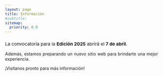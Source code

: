 ```yaml
---
layout: page
title: Información
#subtitle:
sitemap:
  priority: 0.9
---
```


### 
<div style="text-align: justify">
<p style="font-size: 15px" style="line-height: 110%">
	La convocatoria para la <strong>Edición 2025</strong> abrirá el <strong>7 de abril</strong>.</p>
    <p>Además, estamos preparando un nuevo sitio web para brindarte una mejor experiencia.</p>
    <p>¡Visítanos pronto para más información!
</p>
</div>

<!-- 
¡Hemos cambiado de dirección!
<div style="text-align: justify">
	<p style="font-size: 15px" style="line-height: 110%">
	Estamos emocionados de compartir con tod@s nuestra nueva página. 🌟 
	<br>
	Haz clic en el siguiente enlace para visitarla: <a href="enlace va aca"><cite>Pares Ordenados</cite></a>
	<br>
	Si tienes este enlace guardado, no olvide actualizarlo.
	</p>
</div>
-->

